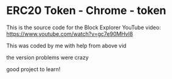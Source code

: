 # ERC20 Token - Chrome - token

This is the source code for the Block Explorer YouTube video:
https://www.youtube.com/watch?v=gc7e90MHvl8

This was coded by me with help from above vid

the version problems were crazy

good project to learn!
